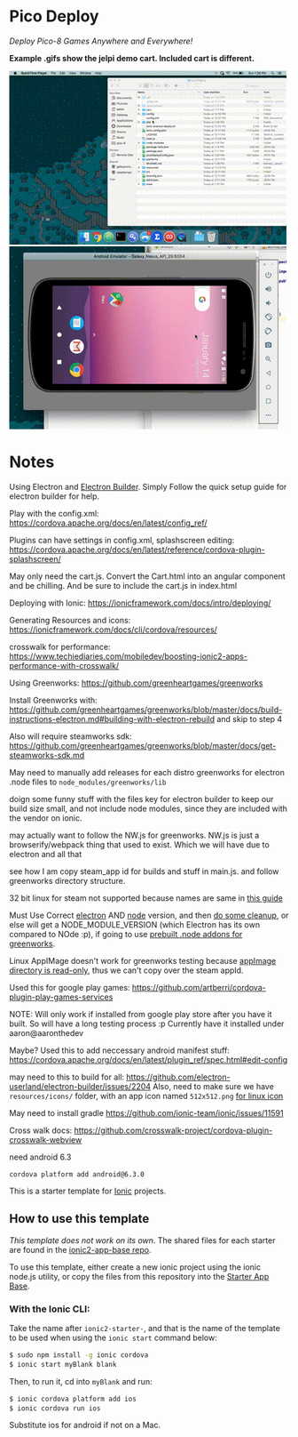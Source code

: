 # Pico Deploy
*Deploy Pico-8 Games Anywhere and Everywhere!*

**Example .gifs show the jelpi demo cart. Included cart is different.**

![Electron Desktop Example of picoDeploy](./docs/readmeAssets/picoDeployElectronBuild.gif)
![Ionic Mobile Android Example of picoDeploy](./docs/readmeAssets/picoDeployAndroidExample.gif)


# Notes

Using Electron and [Electron Builder](https://github.com/electron-userland/electron-builder). Simply Follow the quick setup guide for electron builder for help.

Play with the config.xml: https://cordova.apache.org/docs/en/latest/config_ref/

Plugins can have settings in config.xml, splashscreen editing: https://cordova.apache.org/docs/en/latest/reference/cordova-plugin-splashscreen/

May only need the cart.js. Convert the Cart.html into an angular component and be chilling. And be sure to include the cart.js in index.html

Deploying with Ionic: https://ionicframework.com/docs/intro/deploying/

Generating Resources and icons: https://ionicframework.com/docs/cli/cordova/resources/

crosswalk for performance: https://www.techiediaries.com/mobiledev/boosting-ionic2-apps-performance-with-crosswalk/

Using Greenworks: https://github.com/greenheartgames/greenworks

Install Greenworks with: https://github.com/greenheartgames/greenworks/blob/master/docs/build-instructions-electron.md#building-with-electron-rebuild and skip to step 4

Also will require steamworks sdk: https://github.com/greenheartgames/greenworks/blob/master/docs/get-steamworks-sdk.md

May need to manually add releases for each distro greenworks for electron .node files to `node_modules/greenworks/lib`

doign some funny stuff with the files key for electron builder to keep our build size small, and not include node modules, since they are included with the vendor on ionic.

may actually want to follow the NW.js for greenworks. NW.js is just a browserify/webpack thing that used to exist. Which we will have due to electron and all that

see how I am copy steam_app id for builds and stuff in main.js. and follow greenworks directory structure.

32 bit linux for steam not supported because names are same in [this guide](https://github.com/greenheartgames/greenworks/blob/master/docs/quick-start-nwjs.md)

Must Use Correct [electron](https://github.com/electron/electron/releases/tag/v1.8.1) AND [node](https://github.com/electron/electron/blob/04430c6dda80c25d24b7752f38f87003ac7ab3aa/.node-version) version, and then [do some cleanup](https://stackoverflow.com/questions/19996312/should-i-backup-the-npm-and-node-gyp-folder), or else will get a NODE_MODULE_VERSION (which Electron has its own compared to NOde :p), if going to use  [prebuilt .node addons for greenworks](https://github.com/greenheartgames/greenworks/releases/tag/v0.11.0).

Linux AppIMage doesn't work for greenworks testing because [appImage directory is read-only](https://github.com/AppImage/AppImages/issues/80), thus we can't copy over the steam appId.

Used this for google play games: https://github.com/artberri/cordova-plugin-play-games-services

NOTE: Will only work if installed from google play store after you have it built. So will have a long testing process :p Currently have it installed under aaron@aaronthedev

Maybe? Used this to add neccessary android manifest stuff: https://cordova.apache.org/docs/en/latest/plugin_ref/spec.html#edit-config

may need to this to build for all: https://github.com/electron-userland/electron-builder/issues/2204
Also, need to make sure we have `resources/icons/` folder, with an app icon named `512x512.png` [for linux icon](https://www.electron.build/icons)

May need to install gradle https://github.com/ionic-team/ionic/issues/11591

Cross walk docs: https://github.com/crosswalk-project/cordova-plugin-crosswalk-webview

need android 6.3  
```
cordova platform add android@6.3.0
```


This is a starter template for [Ionic](http://ionicframework.com/docs/) projects.

## How to use this template

*This template does not work on its own*. The shared files for each starter are found in the [ionic2-app-base repo](https://github.com/ionic-team/ionic2-app-base).

To use this template, either create a new ionic project using the ionic node.js utility, or copy the files from this repository into the [Starter App Base](https://github.com/ionic-team/ionic2-app-base).

### With the Ionic CLI:

Take the name after `ionic2-starter-`, and that is the name of the template to be used when using the `ionic start` command below:

```bash
$ sudo npm install -g ionic cordova
$ ionic start myBlank blank
```

Then, to run it, cd into `myBlank` and run:

```bash
$ ionic cordova platform add ios
$ ionic cordova run ios
```

Substitute ios for android if not on a Mac.
